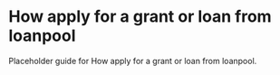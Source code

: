 # How apply for a grant or loan from loanpool

Placeholder guide for How apply for a grant or loan from loanpool.
